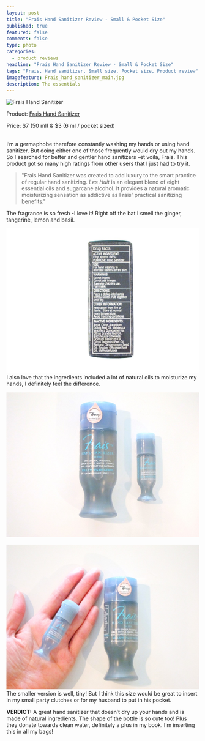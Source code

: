 ```yaml
---
layout: post
title: "Frais Hand Sanitizer Review - Small & Pocket Size"
published: true
featured: false
comments: false
type: photo
categories: 
  - product reviews
headline: "Frais Hand Sanitizer Review - Small & Pocket Size"
tags: "Frais, Hand sanitizer, Small size, Pocket size, Product review"
imagefeature: Frais_hand_sanitizer_main.jpg
description: The essentials
---
```


![Frais Hand Sanitizer](/img/![Frais_hand_sanitizer_main.jpg](/_images/Frais_hand_sanitizer_main.jpg)
)
<p>Product: <a href="http://www.beauty.com/frais-everyday-sanitizer/qxp548642?catid=298605&N=0">Frais Hand Sanitizer</a></p>
<p>Price: $7 (50 ml) & $3 (6 ml / pocket sized)</p>

<br>
I’m a germaphobe therefore constantly washing my hands or using hand sanitizer. But doing either one of those frequently would dry out my hands. So I searched for better and gentler hand sanitizers -et voila, Frais. This product got so many high ratings from other users that I just had to try it.

<p><blockquote>"Frais Hand Sanitizer was created to add luxury to the smart practice of regular hand sanitizing. <i>Les Huit</i> is an elegant blend of eight essential oils and sugarcane alcohol. It provides a natural aromatic moisturizing sensation as addictive as Frais' practical sanitizing benefits."</blockquote></p>

The fragrance is so fresh -I love it! Right off the bat I smell the ginger, tangerine, lemon and basil. 

![Frais Hand Sanitizer Ingredients](/img/Frais_ingredients.jpg)
I also love that the ingredients included a lot of natural oils to moisturize my hands, I definitely feel the difference.

![Frais Hand Sanitizer Sizes](/img/Frais_sizes.jpg)
<br>
<br>
![Frais Hand Sanitizer Pocket Size](/img/Frais_pocket_size.jpg)
The smaller version is well, tiny! But I think this size would be great to insert in my small party clutches or for my husband to put in his pocket. 


<b>VERDICT:</b> A great hand sanitizer that doesn’t dry up your hands and is made of natural ingredients. The shape of the bottle is so cute too! Plus they donate towards clean water, definitely a plus in my book. I’m inserting this in all my bags!